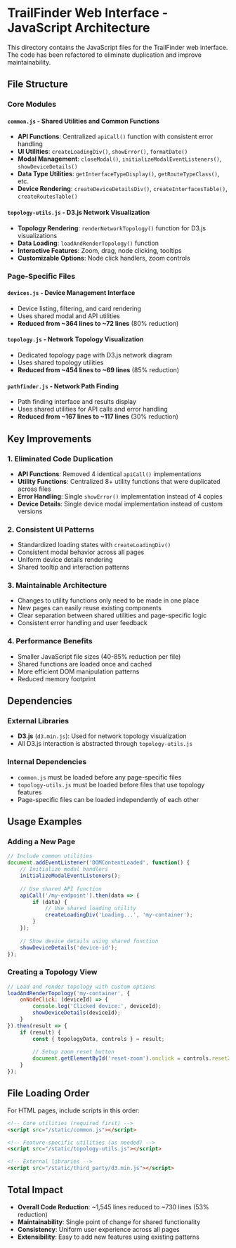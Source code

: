 # TrailFinder Web Interface - JavaScript Architecture

This directory contains the JavaScript files for the TrailFinder web interface. The code has been refactored to eliminate duplication and improve maintainability.

## File Structure

### Core Modules

#### `common.js` - Shared Utilities and Common Functions
- **API Functions**: Centralized `apiCall()` function with consistent error handling
- **UI Utilities**: `createLoadingDiv()`, `showError()`, `formatDate()`
- **Modal Management**: `closeModal()`, `initializeModalEventListeners()`, `showDeviceDetails()`
- **Data Type Utilities**: `getInterfaceTypeDisplay()`, `getRouteTypeClass()`, etc.
- **Device Rendering**: `createDeviceDetailsDiv()`, `createInterfacesTable()`, `createRoutesTable()`

#### `topology-utils.js` - D3.js Network Visualization
- **Topology Rendering**: `renderNetworkTopology()` function for D3.js visualizations
- **Data Loading**: `loadAndRenderTopology()` function
- **Interactive Features**: Zoom, drag, node clicking, tooltips
- **Customizable Options**: Node click handlers, zoom controls

### Page-Specific Files


#### `devices.js` - Device Management Interface
- Device listing, filtering, and card rendering
- Uses shared modal and API utilities
- **Reduced from ~364 lines to ~72 lines** (80% reduction)

#### `topology.js` - Network Topology Visualization
- Dedicated topology page with D3.js network diagram
- Uses shared topology utilities
- **Reduced from ~454 lines to ~69 lines** (85% reduction)

#### `pathfinder.js` - Network Path Finding
- Path finding interface and results display
- Uses shared utilities for API calls and error handling
- **Reduced from ~167 lines to ~117 lines** (30% reduction)

## Key Improvements

### 1. **Eliminated Code Duplication**
- **API Functions**: Removed 4 identical `apiCall()` implementations
- **Utility Functions**: Centralized 8+ utility functions that were duplicated across files
- **Error Handling**: Single `showError()` implementation instead of 4 copies
- **Device Details**: Single device modal implementation instead of custom versions

### 2. **Consistent UI Patterns**
- Standardized loading states with `createLoadingDiv()`
- Consistent modal behavior across all pages
- Uniform device details rendering
- Shared tooltip and interaction patterns

### 3. **Maintainable Architecture**
- Changes to utility functions only need to be made in one place
- New pages can easily reuse existing components
- Clear separation between shared utilities and page-specific logic
- Consistent error handling and user feedback

### 4. **Performance Benefits**
- Smaller JavaScript file sizes (40-85% reduction per file)
- Shared functions are loaded once and cached
- More efficient DOM manipulation patterns
- Reduced memory footprint

## Dependencies

### External Libraries
- **D3.js** (`d3.min.js`): Used for network topology visualization
- All D3.js interaction is abstracted through `topology-utils.js`

### Internal Dependencies
- `common.js` must be loaded before any page-specific files
- `topology-utils.js` must be loaded before files that use topology features
- Page-specific files can be loaded independently of each other

## Usage Examples

### Adding a New Page
```javascript
// Include common utilities
document.addEventListener('DOMContentLoaded', function() {
    // Initialize modal handlers
    initializeModalEventListeners();
    
    // Use shared API function
    apiCall('/my-endpoint').then(data => {
        if (data) {
            // Use shared loading utility
            createLoadingDiv('Loading...', 'my-container');
        }
    });
    
    // Show device details using shared function
    showDeviceDetails('device-id');
});
```

### Creating a Topology View
```javascript
// Load and render topology with custom options
loadAndRenderTopology('my-container', {
    onNodeClick: (deviceId) => {
        console.log('Clicked device:', deviceId);
        showDeviceDetails(deviceId);
    }
}).then(result => {
    if (result) {
        const { topologyData, controls } = result;
        
        // Setup zoom reset button
        document.getElementById('reset-zoom').onclick = controls.resetZoom;
    }
});
```

## File Loading Order

For HTML pages, include scripts in this order:
```html
<!-- Core utilities (required first) -->
<script src="/static/common.js"></script>

<!-- Feature-specific utilities (as needed) -->
<script src="/static/topology-utils.js"></script>

<!-- External libraries -->
<script src="/static/third_party/d3.min.js"></script>
```

## Total Impact

- **Overall Code Reduction**: ~1,545 lines reduced to ~730 lines (53% reduction)
- **Maintainability**: Single point of change for shared functionality
- **Consistency**: Uniform user experience across all pages
- **Extensibility**: Easy to add new features using existing patterns